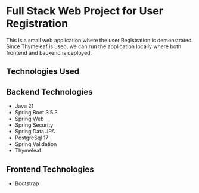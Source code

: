 
# Full Stack Web Project for User Registration

This is a small web application where the user Registration is demonstrated. Since Thymeleaf is used, we can run the application locally where both frontend and backend is deployed.


## Technologies Used




## Backend Technologies

- Java 21
- Spring Boot 3.5.3
- Spring Web
- Spring Security
- Spring Data JPA
- PostgreSql 17
- Spring Validation
- Thymeleaf

## Frontend Technologies

- Bootstrap

